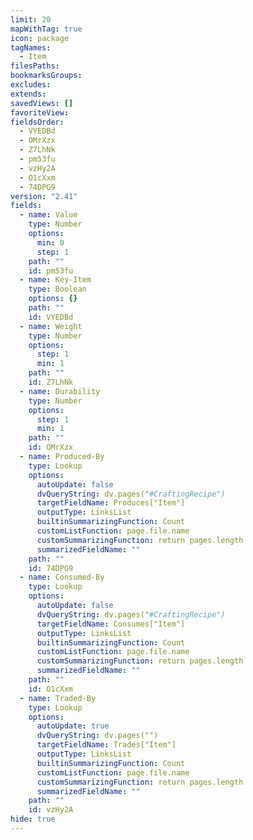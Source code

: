 ```yaml
---
limit: 20
mapWithTag: true
icon: package
tagNames:
  - Item
filesPaths: 
bookmarksGroups: 
excludes: 
extends: 
savedViews: []
favoriteView: 
fieldsOrder:
  - VYEDBd
  - OMrXzx
  - Z7LhNk
  - pm53fu
  - vzHy2A
  - O1cXxm
  - 74DPG9
version: "2.41"
fields:
  - name: Value
    type: Number
    options:
      min: 0
      step: 1
    path: ""
    id: pm53fu
  - name: Key-Item
    type: Boolean
    options: {}
    path: ""
    id: VYEDBd
  - name: Weight
    type: Number
    options:
      step: 1
      min: 1
    path: ""
    id: Z7LhNk
  - name: Durability
    type: Number
    options:
      step: 1
      min: 1
    path: ""
    id: OMrXzx
  - name: Produced-By
    type: Lookup
    options:
      autoUpdate: false
      dvQueryString: dv.pages("#CraftingRecipe")
      targetFieldName: Produces["Item"]
      outputType: LinksList
      builtinSummarizingFunction: Count
      customListFunction: page.file.name
      customSummarizingFunction: return pages.length
      summarizedFieldName: ""
    path: ""
    id: 74DPG9
  - name: Consumed-By
    type: Lookup
    options:
      autoUpdate: false
      dvQueryString: dv.pages("#CraftingRecipe")
      targetFieldName: Consumes["Item"]
      outputType: LinksList
      builtinSummarizingFunction: Count
      customListFunction: page.file.name
      customSummarizingFunction: return pages.length
      summarizedFieldName: ""
    path: ""
    id: O1cXxm
  - name: Traded-By
    type: Lookup
    options:
      autoUpdate: true
      dvQueryString: dv.pages("")
      targetFieldName: Trades["Item"]
      outputType: LinksList
      builtinSummarizingFunction: Count
      customListFunction: page.file.name
      customSummarizingFunction: return pages.length
      summarizedFieldName: ""
    path: ""
    id: vzHy2A
hide: true
---
```

